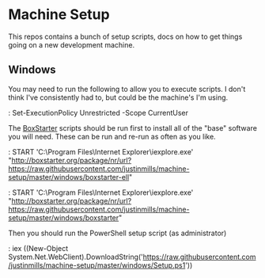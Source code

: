 # Machine Setup

This repos contains a bunch of setup scripts, docs on how to get things going on a new development machine.

## Windows

You may need to run the following to allow you to execute scripts. I don't think I've consistently
had to, but could be the machine's I'm using.

: Set-ExecutionPolicy Unrestricted -Scope CurrentUser


The [BoxStarter](https://boxstarter.org/) scripts should be run first to install all of the "base"
software you will need. These can be run and re-run as often as you like.

: START 'C:\Program Files\Internet Explorer\iexplore.exe' "http://boxstarter.org/package/nr/url?https://raw.githubusercontent.com/justinmills/machine-setup/master/windows/boxstarter-ell"

: START 'C:\Program Files\Internet Explorer\iexplore.exe' "http://boxstarter.org/package/nr/url?https://raw.githubusercontent.com/justinmills/machine-setup/master/windows/boxstarter"

Then you should run the PowerShell setup script (as administrator)

: iex ((New-Object System.Net.WebClient).DownloadString('https://raw.githubusercontent.com/justinmills/machine-setup/master/windows/Setup.ps1'))

